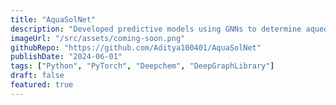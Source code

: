 ```yaml
---
title: "AquaSolNet"
description: "Developed predictive models using GNNs to determine aqueous solubility of chemical compounds with superior accuracy, advancing molecular property predictions in drug discovery and environmental chemistry."
imageUrl: "/src/assets/coming-soon.png"
githubRepo: "https://github.com/Aditya100401/AquaSolNet"
publishDate: "2024-06-01"
tags: ["Python", "PyTorch", "Deepchem", "DeepGraphLibrary"]
draft: false
featured: true
---
```

